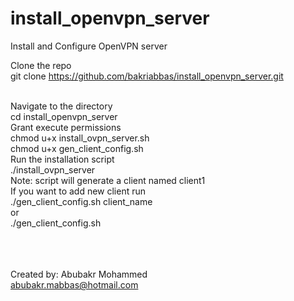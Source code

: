 # install_openvpn_server
Install and Configure OpenVPN server

Clone the repo
<br>
git clone https://github.com/bakriabbas/install_openvpn_server.git

<br>
Navigate to the directory
<br>
cd install_openvpn_server

<br>
Grant execute permissions
<br>
chmod u+x install_ovpn_server.sh
<br>
chmod u+x gen_client_config.sh

<br>
Run the installation script
<br>
./install_ovpn_server
<br>
Note: script will generate a client named client1

<br>
If you want to add new client run
<br>
./gen_client_config.sh client_name
<br>
or
<br>
./gen_client_config.sh

<br><br><br>
Created by: Abubakr Mohammed
<br>
abubakr.mabbas@hotmail.com
